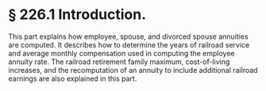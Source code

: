 # § 226.1   Introduction.

This part explains how employee, spouse, and divorced spouse annuities are computed. It describes how to determine the years of railroad service and average monthly compensation used in computing the employee annuity rate. The railroad retirement family maximum, cost-of-living increases, and the recomputation of an annuity to include additional railroad earnings are also explained in this part.




